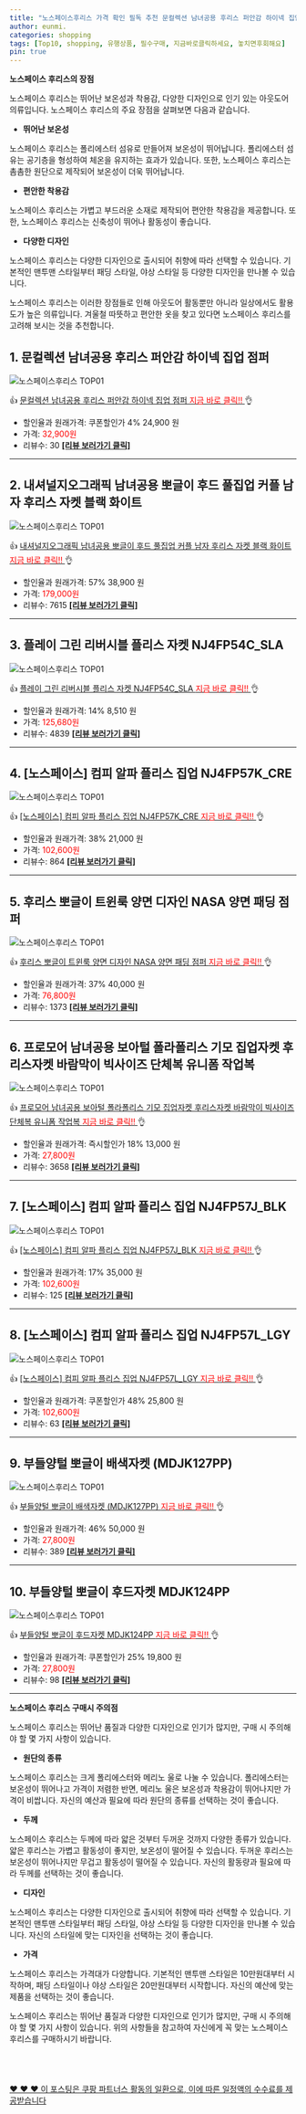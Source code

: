 ```yaml
---
title: "노스페이스후리스 가격 확인 필독 추천 문컬렉션 남녀공용 후리스 퍼안감 하이넥 집업 점퍼 비교 장점 구매가이드"
author: eunmi.
categories: shopping
tags: [Top10, shopping, 유행상품, 필수구매, 지금바로클릭하세요, 놓치면후회해요]
pin: true
---
```

**노스페이스 후리스의 장점**

노스페이스 후리스는 뛰어난 보온성과 착용감, 다양한 디자인으로 인기 있는 아웃도어 의류입니다. 노스페이스 후리스의 주요 장점을 살펴보면 다음과 같습니다.

* **뛰어난 보온성**

노스페이스 후리스는 폴리에스터 섬유로 만들어져 보온성이 뛰어납니다. 폴리에스터 섬유는 공기층을 형성하여 체온을 유지하는 효과가 있습니다. 또한, 노스페이스 후리스는 촘촘한 원단으로 제작되어 보온성이 더욱 뛰어납니다.

* **편안한 착용감**

노스페이스 후리스는 가볍고 부드러운 소재로 제작되어 편안한 착용감을 제공합니다. 또한, 노스페이스 후리스는 신축성이 뛰어나 활동성이 좋습니다.

* **다양한 디자인**

노스페이스 후리스는 다양한 디자인으로 출시되어 취향에 따라 선택할 수 있습니다. 기본적인 맨투맨 스타일부터 패딩 스타일, 야상 스타일 등 다양한 디자인을 만나볼 수 있습니다.

노스페이스 후리스는 이러한 장점들로 인해 아웃도어 활동뿐만 아니라 일상에서도 활용도가 높은 의류입니다. 겨울철 따뜻하고 편안한 옷을 찾고 있다면 노스페이스 후리스를 고려해 보시는 것을 추천합니다.

   

## 1. 문컬렉션 남녀공용 후리스 퍼안감 하이넥 집업 점퍼

![노스페이스후리스 TOP01](https://thumbnail6.coupangcdn.com/thumbnails/remote/230x230ex/image/vendor_inventory/f5da/5dc3e21e13b2fce3de62c7d650adbc48a3c5e3a0fb6f9104be5eaba4227f.jpg)


👍 [문컬렉션 남녀공용 후리스 퍼안감 하이넥 집업 점퍼 <font color=red> 지금 바로 클릭!! </font> ](https://link.coupang.com/re/AFFSDP?lptag=AF3617701&subid=GithubCoopas&pageKey=6177263947&traceid=V0-153&itemId=12099856763&vendorItemId=79371671011) 👌 


- 할인율과 원래가격: 쿠폰할인가 4%  24,900   원
- 가격: <span style='color:red'>32,900원</span>
- 리뷰수: 30  [**[리뷰 보러가기 클릭]**](https://link.coupang.com/re/AFFSDP?lptag=AF3617701&subid=GithubCoopas&pageKey=6177263947&traceid=V0-153&itemId=12099856763&vendorItemId=79371671011)

---


   

## 2. 내셔널지오그래픽 남녀공용 뽀글이 후드 풀집업 커플 남자 후리스 자켓 블랙 화이트

![노스페이스후리스 TOP01](https://thumbnail8.coupangcdn.com/thumbnails/remote/230x230ex/image/vendor_inventory/80d9/ba614d384e14730b0204d74ee5cfe756e9aee01dde9e32a98d9feba501f0.png)


👍 [내셔널지오그래픽 남녀공용 뽀글이 후드 풀집업 커플 남자 후리스 자켓 블랙 화이트 <font color=red> 지금 바로 클릭!! </font> ](https://link.coupang.com/re/AFFSDP?lptag=AF3617701&subid=GithubCoopas&pageKey=7592500550&traceid=V0-153&itemId=20066240412&vendorItemId=87162101187) 👌 


- 할인율과 원래가격: 57%  38,900   원
- 가격: <span style='color:red'>179,000원</span>
- 리뷰수: 7615  [**[리뷰 보러가기 클릭]**](https://link.coupang.com/re/AFFSDP?lptag=AF3617701&subid=GithubCoopas&pageKey=7592500550&traceid=V0-153&itemId=20066240412&vendorItemId=87162101187)

---


   

## 3. 플레이 그린 리버시블 플리스 자켓 NJ4FP54C_SLA

![노스페이스후리스 TOP01](https://thumbnail8.coupangcdn.com/thumbnails/remote/230x230ex/image/vendor_inventory/acfa/24fc9f3f78f4117ddd08f4fc3498f25c02f403c07f48b3a64cea54532a59.jpg)


👍 [플레이 그린 리버시블 플리스 자켓 NJ4FP54C_SLA <font color=red> 지금 바로 클릭!! </font> ](https://link.coupang.com/re/AFFSDP?lptag=AF3617701&subid=GithubCoopas&pageKey=7665650444&traceid=V0-153&itemId=20434379978&vendorItemId=87513207934) 👌 


- 할인율과 원래가격: 14%  8,510   원
- 가격: <span style='color:red'>125,680원</span>
- 리뷰수: 4839  [**[리뷰 보러가기 클릭]**](https://link.coupang.com/re/AFFSDP?lptag=AF3617701&subid=GithubCoopas&pageKey=7665650444&traceid=V0-153&itemId=20434379978&vendorItemId=87513207934)

---


   

## 4. [노스페이스] 컴피 알파 플리스 집업 NJ4FP57K_CRE

![노스페이스후리스 TOP01](https://thumbnail10.coupangcdn.com/thumbnails/remote/230x230ex/image/vendor_inventory/a679/21e77ee5156a2fa0d268cd1d2244a64d3b290a6615aef091b95bb6b84c2e.jpg)


👍 [[노스페이스] 컴피 알파 플리스 집업 NJ4FP57K_CRE <font color=red> 지금 바로 클릭!! </font> ](https://link.coupang.com/re/AFFSDP?lptag=AF3617701&subid=GithubCoopas&pageKey=7506129748&traceid=V0-153&itemId=19658136206&vendorItemId=86763971650) 👌 


- 할인율과 원래가격: 38%  21,000   원
- 가격: <span style='color:red'>102,600원</span>
- 리뷰수: 864  [**[리뷰 보러가기 클릭]**](https://link.coupang.com/re/AFFSDP?lptag=AF3617701&subid=GithubCoopas&pageKey=7506129748&traceid=V0-153&itemId=19658136206&vendorItemId=86763971650)

---


   

## 5. 후리스 뽀글이 트윈룩 양면 디자인 NASA 양면 패딩 점퍼

![노스페이스후리스 TOP01](https://thumbnail10.coupangcdn.com/thumbnails/remote/230x230ex/image/vendor_inventory/31b7/7e19430089bc3851c2b42e1b953be6e5d57132b171ddbd3d27e3215e124b.jpg)


👍 [후리스 뽀글이 트윈룩 양면 디자인 NASA 양면 패딩 점퍼 <font color=red> 지금 바로 클릭!! </font> ](https://link.coupang.com/re/AFFSDP?lptag=AF3617701&subid=GithubCoopas&pageKey=7670613251&traceid=V0-153&itemId=20461186240&vendorItemId=87540864820) 👌 


- 할인율과 원래가격: 37%  40,000   원
- 가격: <span style='color:red'>76,800원</span>
- 리뷰수: 1373  [**[리뷰 보러가기 클릭]**](https://link.coupang.com/re/AFFSDP?lptag=AF3617701&subid=GithubCoopas&pageKey=7670613251&traceid=V0-153&itemId=20461186240&vendorItemId=87540864820)

---


   

## 6. 프로모어 남녀공용 보아털 폴라폴리스 기모 집업자켓 후리스자켓 바람막이 빅사이즈 단체복 유니폼 작업복

![노스페이스후리스 TOP01](https://thumbnail9.coupangcdn.com/thumbnails/remote/230x230ex/image/vendor_inventory/7a84/a9a6bd1908d7a5d19dff88a1bf71d4001b120ca2490005dc4c077e07de71.jpg)


👍 [프로모어 남녀공용 보아털 폴라폴리스 기모 집업자켓 후리스자켓 바람막이 빅사이즈 단체복 유니폼 작업복 <font color=red> 지금 바로 클릭!! </font> ](https://link.coupang.com/re/AFFSDP?lptag=AF3617701&subid=GithubCoopas&pageKey=7591989096&traceid=V0-153&itemId=20064127456&vendorItemId=71795721558) 👌 


- 할인율과 원래가격: 즉시할인가 18%  13,000   원
- 가격: <span style='color:red'>27,800원</span>
- 리뷰수: 3658  [**[리뷰 보러가기 클릭]**](https://link.coupang.com/re/AFFSDP?lptag=AF3617701&subid=GithubCoopas&pageKey=7591989096&traceid=V0-153&itemId=20064127456&vendorItemId=71795721558)

---


   

## 7. [노스페이스] 컴피 알파 플리스 집업 NJ4FP57J_BLK

![노스페이스후리스 TOP01](https://thumbnail9.coupangcdn.com/thumbnails/remote/230x230ex/image/vendor_inventory/16d6/3a3b383038e7ac51afaccd6122b81d00b19505750b19ff55681a79bca099.jpg)


👍 [[노스페이스] 컴피 알파 플리스 집업 NJ4FP57J_BLK <font color=red> 지금 바로 클릭!! </font> ](https://link.coupang.com/re/AFFSDP?lptag=AF3617701&subid=GithubCoopas&pageKey=7506132181&traceid=V0-153&itemId=19658149133&vendorItemId=86763984135) 👌 


- 할인율과 원래가격: 17%  35,000   원
- 가격: <span style='color:red'>102,600원</span>
- 리뷰수: 125  [**[리뷰 보러가기 클릭]**](https://link.coupang.com/re/AFFSDP?lptag=AF3617701&subid=GithubCoopas&pageKey=7506132181&traceid=V0-153&itemId=19658149133&vendorItemId=86763984135)

---


   

## 8. [노스페이스] 컴피 알파 플리스 집업 NJ4FP57L_LGY

![노스페이스후리스 TOP01](https://thumbnail8.coupangcdn.com/thumbnails/remote/230x230ex/image/vendor_inventory/d637/bd889b3eb1e57bbe5f4eddd97a642ce4885a91e5405b17c69c2a4c145b5f.jpg)


👍 [[노스페이스] 컴피 알파 플리스 집업 NJ4FP57L_LGY <font color=red> 지금 바로 클릭!! </font> ](https://link.coupang.com/re/AFFSDP?lptag=AF3617701&subid=GithubCoopas&pageKey=7525094539&traceid=V0-153&itemId=19744976726&vendorItemId=86848595067) 👌 


- 할인율과 원래가격: 쿠폰할인가 48%  25,800   원
- 가격: <span style='color:red'>102,600원</span>
- 리뷰수: 63  [**[리뷰 보러가기 클릭]**](https://link.coupang.com/re/AFFSDP?lptag=AF3617701&subid=GithubCoopas&pageKey=7525094539&traceid=V0-153&itemId=19744976726&vendorItemId=86848595067)

---


   

## 9. 부들양털 뽀글이 배색자켓 (MDJK127PP)

![노스페이스후리스 TOP01](https://thumbnail7.coupangcdn.com/thumbnails/remote/230x230ex/image/vendor_inventory/29de/8ca71e8a507a59c2fdbfbd42fdd928e8621b8d1f588a5d2a1535cf67c7bb.jpg)


👍 [부들양털 뽀글이 배색자켓 (MDJK127PP) <font color=red> 지금 바로 클릭!! </font> ](https://link.coupang.com/re/AFFSDP?lptag=AF3617701&subid=GithubCoopas&pageKey=7156417905&traceid=V0-153&itemId=18002163637&vendorItemId=87153975545) 👌 


- 할인율과 원래가격: 46%  50,000   원
- 가격: <span style='color:red'>27,800원</span>
- 리뷰수: 389  [**[리뷰 보러가기 클릭]**](https://link.coupang.com/re/AFFSDP?lptag=AF3617701&subid=GithubCoopas&pageKey=7156417905&traceid=V0-153&itemId=18002163637&vendorItemId=87153975545)

---


   

## 10. 부들양털 뽀글이 후드자켓 MDJK124PP

![노스페이스후리스 TOP01](https://thumbnail6.coupangcdn.com/thumbnails/remote/230x230ex/image/vendor_inventory/5efa/26247f0f7e0d63b2828933131f94a985eb426d1b91f0c1086634e60d999c.jpg)


👍 [부들양털 뽀글이 후드자켓 MDJK124PP <font color=red> 지금 바로 클릭!! </font> ](https://link.coupang.com/re/AFFSDP?lptag=AF3617701&subid=GithubCoopas&pageKey=7154569388&traceid=V0-153&itemId=16203758100&vendorItemId=85263880520) 👌 


- 할인율과 원래가격: 쿠폰할인가 25%  19,800   원
- 가격: <span style='color:red'>27,800원</span>
- 리뷰수: 98  [**[리뷰 보러가기 클릭]**](https://link.coupang.com/re/AFFSDP?lptag=AF3617701&subid=GithubCoopas&pageKey=7154569388&traceid=V0-153&itemId=16203758100&vendorItemId=85263880520)

---
**노스페이스 후리스 구매시 주의점**

노스페이스 후리스는 뛰어난 품질과 다양한 디자인으로 인기가 많지만, 구매 시 주의해야 할 몇 가지 사항이 있습니다.

* **원단의 종류**

노스페이스 후리스는 크게 폴리에스터와 메리노 울로 나눌 수 있습니다. 폴리에스터는 보온성이 뛰어나고 가격이 저렴한 반면, 메리노 울은 보온성과 착용감이 뛰어나지만 가격이 비쌉니다. 자신의 예산과 필요에 따라 원단의 종류를 선택하는 것이 좋습니다.

* **두께**

노스페이스 후리스는 두께에 따라 얇은 것부터 두꺼운 것까지 다양한 종류가 있습니다. 얇은 후리스는 가볍고 활동성이 좋지만, 보온성이 떨어질 수 있습니다. 두꺼운 후리스는 보온성이 뛰어나지만 무겁고 활동성이 떨어질 수 있습니다. 자신의 활동량과 필요에 따라 두께를 선택하는 것이 좋습니다.

* **디자인**

노스페이스 후리스는 다양한 디자인으로 출시되어 취향에 따라 선택할 수 있습니다. 기본적인 맨투맨 스타일부터 패딩 스타일, 야상 스타일 등 다양한 디자인을 만나볼 수 있습니다. 자신의 스타일에 맞는 디자인을 선택하는 것이 좋습니다.

* **가격**

노스페이스 후리스는 가격대가 다양합니다. 기본적인 맨투맨 스타일은 10만원대부터 시작하며, 패딩 스타일이나 야상 스타일은 20만원대부터 시작합니다. 자신의 예산에 맞는 제품을 선택하는 것이 좋습니다.

노스페이스 후리스는 뛰어난 품질과 다양한 디자인으로 인기가 많지만, 구매 시 주의해야 할 몇 가지 사항이 있습니다. 위의 사항들을 참고하여 자신에게 꼭 맞는 노스페이스 후리스를 구매하시기 바랍니다.<br><br><br><br><br> [ ❤ ❤ ❤ 이 포스팅은 쿠팡 파트너스 활동의 일환으로, 이에 따른 일정액의 수수료를 제공받습니다](https://link.coupang.com/a/bcEFyh)